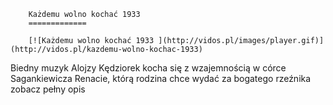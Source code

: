 
        Każdemu wolno kochać 1933 
        =============
        
        [![Każdemu wolno kochać 1933 ](http://vidos.pl/images/player.gif)](http://vidos.pl/kazdemu-wolno-kochac-1933)
        
        
 Biedny muzyk Alojzy Kędziorek kocha się z wzajemnością w córce Sagankiewicza Renacie, którą rodzina chce wydać za bogatego rzeźnika zobacz pełny opis
    